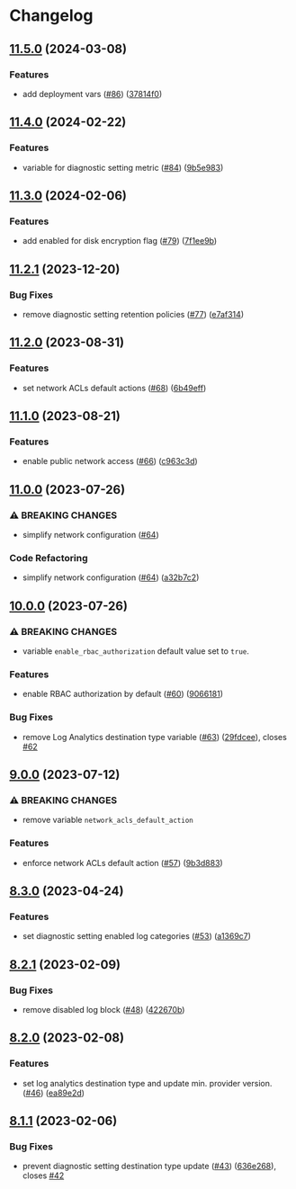 # Changelog

## [11.5.0](https://github.com/equinor/terraform-azurerm-key-vault/compare/v11.4.0...v11.5.0) (2024-03-08)


### Features

* add deployment vars ([#86](https://github.com/equinor/terraform-azurerm-key-vault/issues/86)) ([37814f0](https://github.com/equinor/terraform-azurerm-key-vault/commit/37814f0926a534b787ad10caa80834aa74e19387))

## [11.4.0](https://github.com/equinor/terraform-azurerm-key-vault/compare/v11.3.0...v11.4.0) (2024-02-22)


### Features

* variable for diagnostic setting metric ([#84](https://github.com/equinor/terraform-azurerm-key-vault/issues/84)) ([9b5e983](https://github.com/equinor/terraform-azurerm-key-vault/commit/9b5e983b08737e268d9b9f7d8c598b77c5388b19))

## [11.3.0](https://github.com/equinor/terraform-azurerm-key-vault/compare/v11.2.1...v11.3.0) (2024-02-06)


### Features

* add enabled for disk encryption flag ([#79](https://github.com/equinor/terraform-azurerm-key-vault/issues/79)) ([7f1ee9b](https://github.com/equinor/terraform-azurerm-key-vault/commit/7f1ee9b1ede34855a199d780be09c4cad78dc26a))

## [11.2.1](https://github.com/equinor/terraform-azurerm-key-vault/compare/v11.2.0...v11.2.1) (2023-12-20)


### Bug Fixes

* remove diagnostic setting retention policies ([#77](https://github.com/equinor/terraform-azurerm-key-vault/issues/77)) ([e7af314](https://github.com/equinor/terraform-azurerm-key-vault/commit/e7af3143733972d0cafdb13703771f8ff6daf4ca))

## [11.2.0](https://github.com/equinor/terraform-azurerm-key-vault/compare/v11.1.0...v11.2.0) (2023-08-31)


### Features

* set network ACLs default actions ([#68](https://github.com/equinor/terraform-azurerm-key-vault/issues/68)) ([6b49eff](https://github.com/equinor/terraform-azurerm-key-vault/commit/6b49effd5f3b131cffc554e3d9f4befaa387f4c3))

## [11.1.0](https://github.com/equinor/terraform-azurerm-key-vault/compare/v11.0.0...v11.1.0) (2023-08-21)


### Features

* enable public network access ([#66](https://github.com/equinor/terraform-azurerm-key-vault/issues/66)) ([c963c3d](https://github.com/equinor/terraform-azurerm-key-vault/commit/c963c3d2b42935f17b1d0e47ff2eba8e1c6d83c7))

## [11.0.0](https://github.com/equinor/terraform-azurerm-key-vault/compare/v10.0.0...v11.0.0) (2023-07-26)


### ⚠ BREAKING CHANGES

* simplify network configuration ([#64](https://github.com/equinor/terraform-azurerm-key-vault/issues/64))

### Code Refactoring

* simplify network configuration ([#64](https://github.com/equinor/terraform-azurerm-key-vault/issues/64)) ([a32b7c2](https://github.com/equinor/terraform-azurerm-key-vault/commit/a32b7c2e80b6d6b866f5a36bc8779b8a119721e4))

## [10.0.0](https://github.com/equinor/terraform-azurerm-key-vault/compare/v9.0.0...v10.0.0) (2023-07-26)


### ⚠ BREAKING CHANGES

* variable `enable_rbac_authorization` default value set to `true`.

### Features

* enable RBAC authorization by default ([#60](https://github.com/equinor/terraform-azurerm-key-vault/issues/60)) ([9066181](https://github.com/equinor/terraform-azurerm-key-vault/commit/906618197c8b8a62920b6ee7f93f7a9f5f79e6a8))


### Bug Fixes

* remove Log Analytics destination type variable ([#63](https://github.com/equinor/terraform-azurerm-key-vault/issues/63)) ([29fdcee](https://github.com/equinor/terraform-azurerm-key-vault/commit/29fdceec318d62963ac8dfefc24dcef3f4e11667)), closes [#62](https://github.com/equinor/terraform-azurerm-key-vault/issues/62)

## [9.0.0](https://github.com/equinor/terraform-azurerm-key-vault/compare/v8.3.0...v9.0.0) (2023-07-12)


### ⚠ BREAKING CHANGES

* remove variable `network_acls_default_action`

### Features

* enforce network ACLs default action ([#57](https://github.com/equinor/terraform-azurerm-key-vault/issues/57)) ([9b3d883](https://github.com/equinor/terraform-azurerm-key-vault/commit/9b3d8836c25e4625884e64d2f20ac2845617abbb))

## [8.3.0](https://github.com/equinor/terraform-azurerm-key-vault/compare/v8.2.1...v8.3.0) (2023-04-24)


### Features

* set diagnostic setting enabled log categories ([#53](https://github.com/equinor/terraform-azurerm-key-vault/issues/53)) ([a1369c7](https://github.com/equinor/terraform-azurerm-key-vault/commit/a1369c7fd6311472a7fe4bc77d6ab10b00a91a28))

## [8.2.1](https://github.com/equinor/terraform-azurerm-key-vault/compare/v8.2.0...v8.2.1) (2023-02-09)


### Bug Fixes

* remove disabled log block ([#48](https://github.com/equinor/terraform-azurerm-key-vault/issues/48)) ([422670b](https://github.com/equinor/terraform-azurerm-key-vault/commit/422670b3b2b675ad82cb1394ecec33d83869d435))

## [8.2.0](https://github.com/equinor/terraform-azurerm-key-vault/compare/v8.1.1...v8.2.0) (2023-02-08)


### Features

* set log analytics destination type and update min. provider version. ([#46](https://github.com/equinor/terraform-azurerm-key-vault/issues/46)) ([ea89e2d](https://github.com/equinor/terraform-azurerm-key-vault/commit/ea89e2d94fb7325716cfca81a684d6931401d168))

## [8.1.1](https://github.com/equinor/terraform-azurerm-key-vault/compare/v8.1.0...v8.1.1) (2023-02-06)


### Bug Fixes

* prevent diagnostic setting destination type update ([#43](https://github.com/equinor/terraform-azurerm-key-vault/issues/43)) ([636e268](https://github.com/equinor/terraform-azurerm-key-vault/commit/636e2683ae63cadbebfc8c4ee6e9d057c4b54beb)), closes [#42](https://github.com/equinor/terraform-azurerm-key-vault/issues/42)
